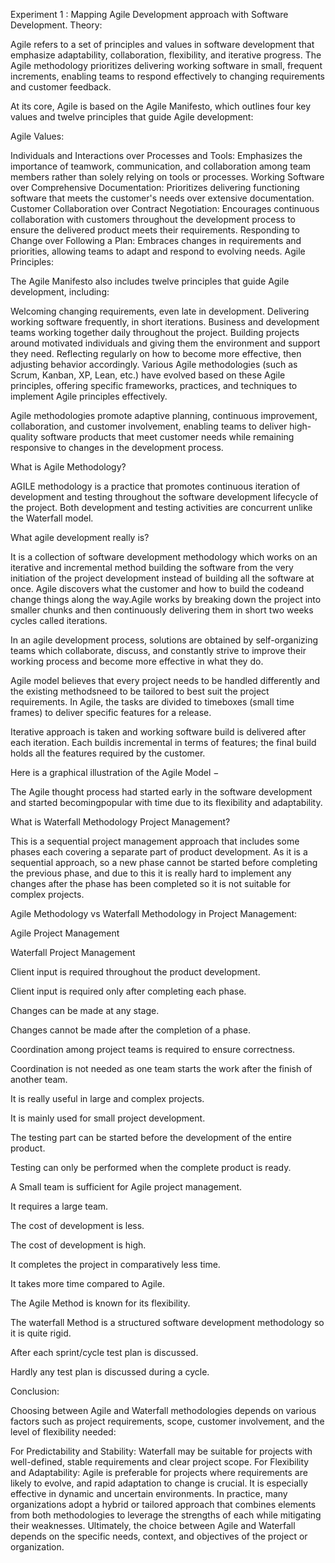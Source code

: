 Experiment 1 :  Mapping Agile Development approach with Software Development.
Theory:

Agile refers to a set of principles and values in software development that emphasize adaptability, collaboration, flexibility, and iterative progress. The Agile methodology prioritizes delivering working software in small, frequent increments, enabling teams to respond effectively to changing requirements and customer feedback.

At its core, Agile is based on the Agile Manifesto, which outlines four key values and twelve principles that guide Agile development:

Agile Values:

Individuals and Interactions over Processes and Tools: Emphasizes the importance of teamwork, communication, and collaboration among team members rather than solely relying on tools or processes.
Working Software over Comprehensive Documentation: Prioritizes delivering functioning software that meets the customer's needs over extensive documentation.
Customer Collaboration over Contract Negotiation: Encourages continuous collaboration with customers throughout the development process to ensure the delivered product meets their requirements.
Responding to Change over Following a Plan: Embraces changes in requirements and priorities, allowing teams to adapt and respond to evolving needs.
Agile Principles:

The Agile Manifesto also includes twelve principles that guide Agile development, including:

Welcoming changing requirements, even late in development.
Delivering working software frequently, in short iterations.
Business and development teams working together daily throughout the project.
Building projects around motivated individuals and giving them the environment and support they need.
Reflecting regularly on how to become more effective, then adjusting behavior accordingly.
Various Agile methodologies (such as Scrum, Kanban, XP, Lean, etc.) have evolved based on these Agile principles, offering specific frameworks, practices, and techniques to implement Agile principles effectively.

Agile methodologies promote adaptive planning, continuous improvement, collaboration, and customer involvement, enabling teams to deliver high-quality software products that meet customer needs while remaining responsive to changes in the development process.

 

 

What is Agile Methodology?

AGILE methodology is a practice that promotes continuous iteration of development and testing throughout the software development lifecycle of the project. Both development and testing activities are concurrent unlike the Waterfall model.

 

What agile development really is?

It is a collection of software development methodology which works on an iterative and incremental method building the software from the very initiation of the project development instead of building all the software at once. Agile discovers what the customer and how to build the codeand change things along the way.Agile works by breaking down the project into smaller chunks and then continuously delivering them in short two weeks cycles called iterations.

In an agile development process, solutions are obtained by self-organizing teams which collaborate, discuss, and constantly strive to improve their working process and become more effective in what they do.

Agile model believes that every project needs to be handled differently and the existing methodsneed to be tailored to best suit the project requirements. In Agile, the tasks are divided to timeboxes (small time frames) to deliver specific features for a release.

Iterative approach is taken and working software build is delivered after each iteration. Each buildis incremental in terms of features; the final build holds all the features required by the customer.

Here is a graphical illustration of the Agile Model −

The Agile thought process had started early in the software development and started becomingpopular with time due to its flexibility and adaptability.

What is Waterfall Methodology Project Management?

This is a sequential project management approach that includes some phases each covering a separate part of product development. As it is a sequential approach, so a new phase cannot be started before completing the previous phase, and due to this it is really hard to implement any changes after the phase has been completed so it is not suitable for complex projects.

 

 



 

 

 

 

 

Agile Methodology vs Waterfall Methodology in Project Management:

Agile Project Management

Waterfall Project Management

Client input is required throughout the product development.

Client input is required only after completing each phase.

Changes can be made at any stage.

Changes cannot be made after the completion of a phase.

Coordination among project teams is required to ensure correctness.

Coordination is not needed as one team starts the work after the finish of another team.

It is really useful in large and complex projects.

It is mainly used for small project development.

The testing part can be started before the development of the entire product.

Testing can only be performed when the complete product is ready.

A Small team is sufficient for Agile project management.

It requires a large team.

The cost of development is less.

The cost of development is high.

It completes the project in comparatively less time.

It takes more time compared to Agile.

The Agile Method is known for its flexibility.

The waterfall Method is a structured software development methodology so it is quite rigid.

After each sprint/cycle test plan is discussed.

Hardly any test plan is discussed during a cycle.

 

Conclusion:

Choosing between Agile and Waterfall methodologies depends on various factors such as project requirements, scope, customer involvement, and the level of flexibility needed:

For Predictability and Stability: Waterfall may be suitable for projects with well-defined, stable requirements and clear project scope.
For Flexibility and Adaptability: Agile is preferable for projects where requirements are likely to evolve, and rapid adaptation to change is crucial. It is especially effective in dynamic and uncertain environments.
In practice, many organizations adopt a hybrid or tailored approach that combines elements from both methodologies to leverage the strengths of each while mitigating their weaknesses. Ultimately, the choice between Agile and Waterfall depends on the specific needs, context, and objectives of the project or organization.
